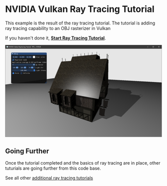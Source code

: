 # NVIDIA Vulkan Ray Tracing Tutorial

This example is the result of the ray tracing tutorial.
The tutorial is adding ray tracing capability to an OBJ rasterizer in Vulkan

If you haven't done it, [**Start Ray Tracing Tutorial**](https://nvpro-samples.github.io/vk_raytracing_tutorial/).

![resultRaytraceShadowMedieval](../docs/Images/resultRaytraceShadowMedieval.png)

## Going Further

Once the tutorial completed and the basics of ray tracing are in place, other tuturials are going further from this code base.

See all other [additional ray tracing tutorials](https://nvpro-samples.github.io/vk_raytracing_tutorial/vkrt_tuto_further.md.html)

